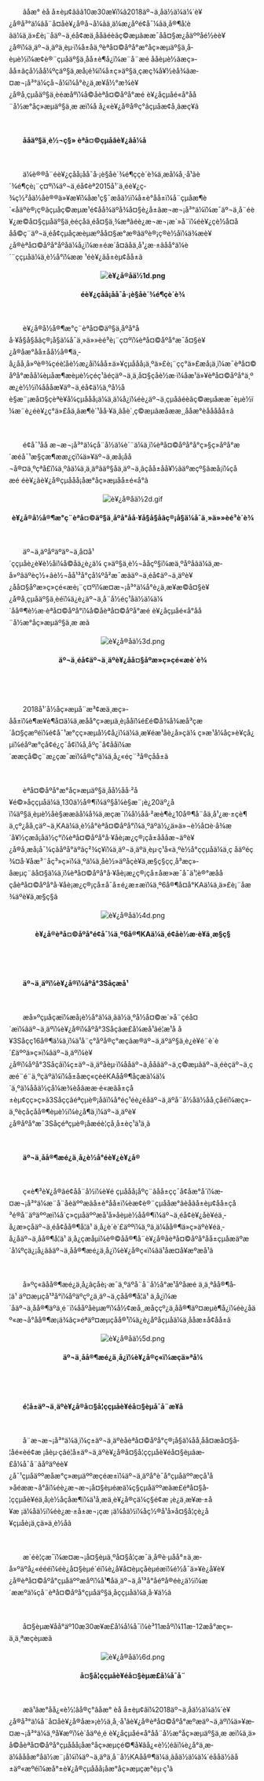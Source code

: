 <p style="text-indent: 2em;">âåæ° èå å±èµ¢âââ10æ30æ¥ï¼â2018äº¬ä¸åä½ä¼ä¼´è¥¿å®å³°ä¼âå¨å¤åè¥¿å®å¬å¼ãä¸ä¼æ¿åºé¢å¯¼ãä¸å®¶å­¦èãä¼ä¸ä»£è¡¨åäº¬ä¸éå¢æä¸ååãéèãç©æµãææ¯åå¤§æ¿åäººåé½èè¥¿å®ï¼ä¸äº¬ä¸äºä¸èµ·ï¼å±åä¸ºèªå¤©åºå°æ°å­ç»æµäº§ä¸å­èµè½ï¼æ¢è®¨çµåäº§ä¸åå±è¶å¿ï¼æ¨å¨æé ååèµè½ãæç»­åå±ãçå½åå¼ºçäº§ä¸æå¡é¾ï¼å±ç»äº§ä¸çæç¾å¥½èå¾ãæ­¤æ¬¡å³°ä¼çå¬å¼ï¼å°è¿ä¸æ­¥å½°æ¾è¥¿å®å¸çµåäº§ä¸èéæåºï¼å©åèªå¤©åºå°æé è¥¿åçµåé«å°åå¨å½æ°å­ç»æµäº§ä¸æ æï¼å å¿«è¥¿å®å®ç°âçµåæ¢å¸âæç¥ã</p>
<p style="text-indent: 2em;"><br/></p>
<p style="text-indent: 2em;"><strong>ååäº§ä¸è½¬ç§» èªå¤©çµåâè¥¿âå¼å</strong></p>
<p style="text-indent: 2em;"><br/></p>
<p style="text-indent: 2em;">ä¼è®®å¨éè¥¿çåå¡åå¯å·¡è§åè´¾é¶ççè´è¾ä¸­æå¼å¸·å¹ãè´¾é¶çè¡¨ç¤ºï¼äº¬ä¸éå¢èª2015å¹´ä¸éè¥¿ç­¾ç½²åä½åè®®ä»¥æ¥ï¼åæ¹ç§¯æåä½ï¼å±è°åå±ï¼å¨çµåæ¶è´«åäºè®¡ç®ãçµåç©æµæ¹é¢åå¾äºå¾å¤§è¿å±ãæ¬æ¬¡å³°ä¼ï¼æ¯äº¬ä¸å¨éè¥¿æ©å¤§çµåäº§ä¸èéçåä¸éå¤§ä¸¾æªãéè¿æ¬æ¬¡æ´»å¨ï¼éè¥¿çè½å¤ååå©ç¨äº¬ä¸éå¢çµåçæèµæºåå¤§æ°æ®ãäºè®¡ç®è½åï¼ä¾æè¥¿å®èªå¤©åºå°åºåä¼å¿ï¼æ±éæ´å¤âåä¸å¹¿æ·±âåå°ä¼è´¨ççµåä¼ä¸è½å°ï¼ææ ¹éè¥¿ãå±èµ¢åå±ã</p>
<p style="text-align: center;"><strong><img src="//img1.jcloudcs.com/cms/25708cd6-d79f-4e86-bd10-e9438f07ac9e20181101161759.png" title="" alt="è¥¿å®åä½1d.png"/><br/></strong></p>
<p style="text-align: center;"><strong>éè¥¿çåå¡åå¯å·¡è§åè´¾é¶çè´è¾</strong></p>
<p><br/></p>
<p style="text-indent: 2em;">è¥¿å®å½å®¶æ°ç¨èªå¤©äº§ä¸åºå°åå·¥å§å§åãç®¡å§ä¼å¯ä¸»ä»»èé³è¡¨ç¤ºï¼èªå¤©åºå°æ¯å¤§è¥¿å®åæ°åå±åå½å®¶ä¸­å¿åå¸å»ºè®¾çéè¦åè½æ¿åï¼åå±ä»¥çµå­åå¡ä¸ºä»£è¡¨çç°ä»£æå¡ä¸ï¼æ¯èªå¤©åºå°æåå¼èµåæ¶æèµè½çéç¹ãéçäº¬ä¸ä¸å¤§çåè½æ·ï¼åæ¹ä»¥èªå¤©åºå°ä¸ºæ¿è½½ï¼åååæ¥äº¬ä¸éå¢ä½ä¸ºå½åè§æ¨¡æå¤§çèªè¥å¼çµå­åå¡ä¼ä¸ä¼å¿ï¼éè¿äº¬ä¸çµåãéèãç©æµåææ¯èµè½ï¼æ¨è¿éè¥¿ç°ä»£åä¸ãæ¶è´¹åå·¥ä¸ãåè´¸ç©æµãæåææ¸¸ååæ°èååååå±ã</p>
<p style="text-indent: 2em;"><br/></p>
<p style="text-indent: 2em;">é¢å¯¹åå æ¬æ¬¡å³°ä¼çå¨å½ä¼è´¨ä¼ä¸ï¼èªå¤©åºå°å°ç»§ç»­åºå°æ´æéå¯¹æ§çæ¶ææ¿ç­ï¼ä»¥äº¬ä¸æå¡åå¬å®¤ä¸ºçªå£ï¼ä¸ºâä¼ä¸ä¸äºãäº§åä¸äº¬ä¸âçåå±åå¥½âäºæçº§âæå¡ï¼çåæé éè¥¿ãè¥¿å®çµå­åå¡åæ°å­ç»æµåå±é«å°ã</p>
<p style="text-indent: 0em; text-align: center;"><img src="//img1.jcloudcs.com/cms/25ca95d1-566d-4ab3-b08f-d6688a301e1c20181101162059.gif" title="" alt="è¥¿å®åä½2d.gif"/><br/></p>
<p style="text-align: center;"><strong>è¥¿å®å½å®¶æ°ç¨èªå¤©äº§ä¸åºå°åå·¥å§å§åãç®¡å§ä¼å¯ä¸»ä»»èé³è´è¾</strong></p>
<p><br/></p>
<p style="text-indent: 2em;">äº¬ä¸äºåºäºäº¬ä¸å¤å¹´ççµåè¿è¥è½åï¼å©åä¿è¿ä¼ ç»äº§ä¸è½¬ååçº§ï¼æä¸ºåºåãä¼ä¸æ­å»ºâäºèç½+âè½¬åå¹³å°çå¼ºå²æ¯æãäº¬ä¸éå¢äº¬ä¸äºè¥¿åå¤§åºæ»ç»çé«æè¡¨ç¤ºï¼æ­¤æ¬¡å³°ä¼å°è¿ä¸æ­¥æ©å¤§è¥¿å®å¸çµåäº§ä¸èéï¼ä¿è¿äº¬ä¸å¨å½éç¹åä½ä¼ä¼´åå®¶è½æ·èªå¤©åºå°ï¼å©åèªå¤©åºå°æé è¥¿åçµåé«å°åå¨å½æ°å­ç»æµäº§ä¸æ æã</p>
<p style="text-indent: 0em; text-align: center;"><img src="//img1.jcloudcs.com/cms/0b30adbc-55a9-497d-8b7d-09c7e0e76aa520181101162206.png" title="" alt="è¥¿å®åä½3d.png"/><br/></p>
<p style="text-align: center;"><strong>äº¬ä¸éå¢äº¬ä¸äºè¥¿åå¤§åºæ»ç»çé«æè´è¾</strong></p>
<p><strong><br/></strong></p>
<p><br/></p>
<p style="text-indent: 2em;">2018å¹´å½åç»æµå¨æ³¢æä¸­æç»­åå±ï¼è¶æ¥è¶å¤ä¼ä¸æåå°ç»æµä¸è¡ååï¼é£é©å¾å¾æå³çæ´å¤§çæºéï¼é¢å¯¹æ°çç»æµå½¢å¿ï¼ä¼ä¸æ¥éæ¹åè¿å»çä¼ ç»æ¹å¼åç»è¥çå¿µï¼éåºæ°çå¢é¿ç¯å¢ï¼å¸åºç¯å¢ååï¼æ´ææçå©ç¨æ¿ç­æ¯æï¼å®ç°ä¼ä¸å¿«éç¨³å®çåå±ã</p>
<p style="text-indent: 2em;"><br/></p>
<p style="text-indent: 2em;">èªå¤©åºå°æ°å­ç»æµäº§ä¸å­å½åå·²å¥é©»åççµåä¼ä¸130ä½å®¶ï¼äº§å¼è§æ¨¡è¿20äº¿åï¼äº§ä¸èµè½åè§ææãå¼å¾ä¸æçæ¯ï¼å½åå·²æè¶è¿10å®¶å¨åä¸å¹¿æ·±ç­è¶ä¸çº¿åå¸çäº¬ä¸KAä¼ä¸è½å°èªå¤©åºå°ï¼ä¸ºäºä½¿ä»ä»¬è½å¤è·å¾æ´å¥½çæå¡åä½ç°ï¼èªå¤©åºå°å·¥åè¡æ¿ç®¡çå±åååæ¬äºè¥¿å®å¸æå¡å¯¼çâåºå°äºâç²¾ç¥ï¼ä¸äº¬ä¸äºä¸èµ·ç¹å«ä¸ºè½å°ççµåä¼ä¸ç åäºéç¾¤å·¥åæ³¨åç³»ç»ï¼ä¸ºä¼ä¸åè½»äºåçè¥ä¸æ§ç§ç­ç¸å³æç»­åæµç¨ãå¤§ä¼ä¸ï¼èªå¤©åºå°å·¥åè¡æ¿ç®¡çå±åæ»æ¯å¯ä¹¦è®°æååçåèªå¤©åºå°å·¥åè¡æ¿ç®¡çå±å¯å±é¿æ±æï¼ä¸º6å®¶å¤å°KAä¼ä¸ä»£è¡¨åæ¾äºè¥ä¸æ§ç§ã</p>
<p style="text-indent: 0em; text-align: center;"><img src="//img1.jcloudcs.com/cms/e9afe1e3-9efc-435b-ae42-033f6c403b9620181101162518.png" title="" alt="è¥¿å®åä½4d.png"/></p>
<p style="text-align: center;"><strong>è¥¿å®èªå¤©åºå°é¢å¯¼ä¸º6å®¶KAä¼ä¸é¢åè½æ·è¥ä¸æ§ç§</strong></p>
<p><strong><br/></strong></p>
<p><br/></p>
<p style="text-indent: 2em;"><strong>äº¬ä¸äºï¼è¥¿å®ï¼åºå°3Såçæ­å¹</strong></p>
<p style="text-indent: 2em;"><strong><br/></strong></p>
<p style="text-indent: 2em;">æå»ºçµåçæï¼æå¡è½å°ä¼ä¸ãä½ä¸ºå½å¤©æ´»å¨çéå¤´æï¼âäº¬ä¸äºï¼è¥¿å®ï¼åºå°3Såçâæ­£å¼æ­å¹ãé¦æ¹å å¥3Såçç16å®¶ä¼ä¸ï¼ä¹å¨ç°åºå®ç°æçãæ®äº¬ä¸äºäº§ä¸è¿è¥é¨è´è´£äººä»ç»ï¼âäº¬ä¸äºï¼è¥¿å®ï¼åºå°3Såçâï¼ç±äº¬ä¸äºåèµ·ï¼ååäº¬ä¸ååãäº¬ä¸ç©æµãäº¬ä¸éèç­äº¬ä¸çæé¨é¨ä¸ºçäºä¼ï¼å±åæç«çèéKAåå®¶åçæä¼ä¼´ä¸ºä¼ååä½çå¼æ¾èåãææ·é«æãå±çå±èµ¢çç»ç»ã3Såççâéªçµè®¡åâï¼å°éç¹éè¿éåäº¬ä¸äºå¨å½åä½åå¸çåéï¼æç»­ä¸ºèçåçåå®¶èµè½ï¼è¿å¶ä¸­ï¼äº¬ä¸äºè¥¿å®åºå°æ¯3Såçéªçµè®¡åæéè¦çå¸å±èç¹ä¹ä¸ã</p>
<p style="text-indent: 2em;"><br/></p>
<p style="text-indent: 2em;"><strong>äº¬ä¸åå®¶æé¿ä¸­å¿è½å°éè¥¿è¥¿å®</strong></p>
<p style="text-indent: 2em;"><strong><br/></strong></p>
<p style="text-indent: 2em;">ç«è¶³è¥¿å®ãé¢åå¨å½ï¼è¥é çµå­åå¡åºç¨ãåå±çç¯å¢åæ°å´ï¼æ­¤æ¬¡å³°ä¼æ¨å¨åèäººæãå±è°åå±ï¼èæ¢è®¨çµååæ°ãèåãå±èµ¢åå±çå³é®å¨äºäººæï¼å´ç»çµåäººæå¹å»åèµè½åå®¶ï¼äº¬ä¸éå¢è¥¿åè¥éä¸­å¿æ»çåäº¬ä¸éå¢åå®¶å­¦ä¹ ä¸­å¿è´è´£äººï¼ä¸ºä¸ä¼åå®¶ä»ç»äºè¥éä¸­å¿åäº¬ä¸åå®¶å­¦ä¹ ä¸­å¿çæåµï¼è®©åå®¶å¨è¥¿å®åèªå¤©åºå°åå±çµåæäºæ´å¼ºçä¿¡å¿ãâäº¬ä¸åå®¶æé¿ä¸­å¿ï¼è¥¿å®ç«ï¼âä¹åæ­¤å¥æºæ­å¹ã</p>
<p style="text-indent: 2em;"><br/></p>
<p style="text-indent: 2em;">å»ºç«âåå®¶æé¿ä¸­å¿âçåè¡·æ¯ä¸ºäºå¨å¨å½å°æ¹åºåæé ä¸ä¸ªåå®¶å­¦ä¹ äº¤æµçå¹³å°ï¼åºäºçº¿ä¸äº¬ä¸çåå®¶å­¦ä¹ ä¸­å¿ï¼æ´åäº¬ä¸åå®¶äºä¸é¨ï¼ååºåèµæºï¼å½¢æå¸¸æåççº¿ä¸åå®¶äº¤æµè¶å¿ï¼éè¿åäº«æ¬å°åå®¶æ¡ä¾ãç»éªäº¤æµç­åå®¹ï¼ä¿è¿åºåçµåä¼ä¸ååæ±å¢åå±ã</p>
<p style="text-indent: 0em; text-align: center;"><img src="//img1.jcloudcs.com/cms/77fc0115-4cce-4f02-a820-030e414331fd20181101162719.png" title="" alt="è¥¿å®åä½5d.png"/><br/></p>
<p style="text-align: center;"><strong>äº¬ä¸åå®¶æé¿ä¸­å¿ï¼è¥¿å®ç«ï¼æ­çä»ªå¼</strong></p>
<p><strong><br/></strong></p>
<p><br/></p>
<p style="text-indent: 2em;"><strong>é¦å±äº¬ä¸äºè¥¿å®å¤§å­¦ççµåè¥éå¤§èµå¯å¨æ¥å</strong></p>
<p style="text-indent: 2em;"><strong><br/></strong></p>
<p style="text-indent: 2em;">å¨æ¬æ¬¡å³°ä¼ä¸ï¼ç±äº¬ä¸äºèåèªå¤©åºå°ç®¡å§ä¼åå¸åå¤æå¤§å­¦åé«èé¢æ ¡åèµ·çâé¦å±äº¬ä¸äºè¥¿å®å¤§å­¦ççµåè¥éå¤§èµâæ­£å¼å¯å¨ãåºäºéè¥¿å¯¹çµåäººæåæ°ç»æµäººæçéæ±ï¼äº¬ä¸äºå°è¯å°çµåäººæçå¹å»åéææ¬å°åï¼éè¿æ¬æ¬¡å¤§èµéæä¼ç§çµåäººæãæ£éªå¤§å­¦ççµåè¥éä¸å¡è½åçåæ¶ï¼ä¹å¸æä¸è¥¿å®çä¼ç§é¢æ ¡è¿ä¸æ­¥æ·±å¥æ ¡ä¼åä½ï¼éè¿æ·±å±æ¬¡çæ ¡ä¼åä½ï¼åç½®å¹å»å¤§å­¦çè¿å¥çµåè¡ä¸çä»ä¸è½åã</p>
<p style="text-indent: 2em;"><br/></p>
<p style="text-indent: 2em;">æ´éè¦çæ¯ï¼æ­¤æ¬¡å¤§èµä¸ºå¤§å­¦çæ¯ä¸å®è·µåå°±ä¸æ­å»ºäºå¿«éééï¼éè¿å¤§èµé´éï¼è¿å¥å¤èµçåèµéæï¼é½å¯ä»¥è¿å¥è¥¿å®èªå¤©åºå°çµåäººæåºï¼å¹¶åä¸äº¬ä¸å¹³å°åéºå®éè¿ä½ï¼æ´ææºä¼çå¨èªå¤©åºå°çµåäº§ä¸å­ççµåä¼ä¸å·¥ä½ã</p>
<p style="text-indent: 2em;"><br/></p>
<p style="text-indent: 2em;">å¤§èµæ¥åå°äº10æ30æ¥æ­£å¼å¼å¯ï¼è³11æåºï¼11æ-12æå°æç»­ä¸ä¸ªæçèµæã</p>
<p style="text-align: center;"><img src="//img1.jcloudcs.com/cms/a8d995d3-91a4-4c9b-8c90-97bac8452c4420181101162926.png" title="" alt="è¥¿å®åä½6d.png"/><br/></p>
<p style="text-align: center;"><strong>å¤§å­¦ççµåè¥éå¤§èµæ­£å¼å¯å¨</strong></p>
<p><strong><br/></strong></p>
<p style="text-indent: 2em;">æ­ä¹âæ°å­å¿«è½¦âå®ç°âåæ° èå å±èµ¢âï¼2018äº¬ä¸åä½ä¼ä¼´è¥¿å®å³°ä¼å¨å¤åè¥¿å®åæ»¡è½ä¸å¸·å¹ãè¥¿å®èªå¤©åºå°æºæäº¬ä¸äºï¼ä»¥æ­¤æ¬¡å³°ä¼ä¸ºå¥æºï¼è´åäºé¸é è¥¿åçµåé«å°åå¨å½æ°å­ç»æµäº§ä¸æ æï¼ä¸ä»å©åèªå¤©åºå°çµå­åå¡åæ°å­ç»æµçé©¶å¥âå¿«è½¦éâï¼è¿å°ä¸æ­ä¼åååæ°åä½æ¨¡å¼ï¼äº¬ä¸äºä¸å¨å½KAåå®¶ä¼ä¸ãåä½ä¼ä¼´éååä½ãå±äº«æºéï¼æå°±è¥¿å®çµå­åå¡åæ°å­ç»æµçæ°èµ·ç¹ã</p>
